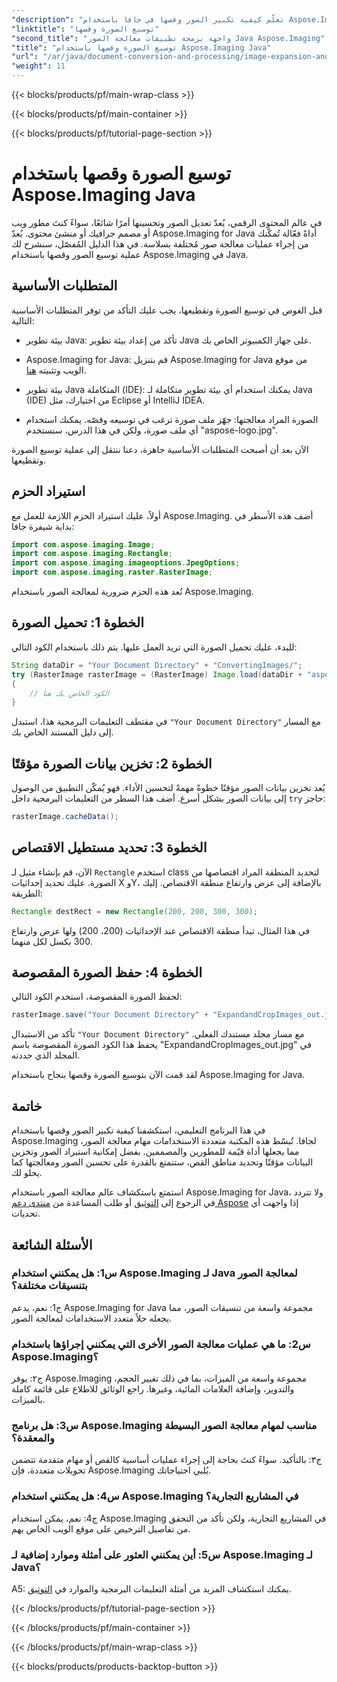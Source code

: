 ```yaml
---
"description": "تعلّم كيفية تكبير الصور وقصها في جافا باستخدام Aspose.Imaging. طوّر مهاراتك في معالجة الصور مع هذا الدليل المفصل."
"linktitle": "توسيع الصورة وقصها"
"second_title": "واجهة برمجة تطبيقات معالجة الصور Java Aspose.Imaging"
"title": "توسيع الصورة وقصها باستخدام Aspose.Imaging Java"
"url": "/ar/java/document-conversion-and-processing/image-expansion-and-cropping/"
"weight": 11
---
```


{{< blocks/products/pf/main-wrap-class >}}

{{< blocks/products/pf/main-container >}}

{{< blocks/products/pf/tutorial-page-section >}}

# توسيع الصورة وقصها باستخدام Aspose.Imaging Java

في عالم المحتوى الرقمي، يُعدّ تعديل الصور وتحسينها أمرًا شائعًا، سواءً كنتَ مطور ويب أو مصمم جرافيك أو منشئ محتوى. يُعدّ Aspose.Imaging for Java أداةً فعّالة تُمكّنك من إجراء عمليات معالجة صور مُختلفة بسلاسة. في هذا الدليل المُفصّل، سنشرح لك عملية توسيع الصور وقصها باستخدام Aspose.Imaging في Java.

## المتطلبات الأساسية

قبل الغوص في توسيع الصورة وتقطيعها، يجب عليك التأكد من توفر المتطلبات الأساسية التالية:

- بيئة تطوير Java: تأكد من إعداد بيئة تطوير Java على جهاز الكمبيوتر الخاص بك.

- Aspose.Imaging for Java: قم بتنزيل Aspose.Imaging for Java من موقع الويب وتثبيته [هنا](https://releases.aspose.com/imaging/java/).

- بيئة تطوير Java المتكاملة (IDE): يمكنك استخدام أي بيئة تطوير متكاملة لـ Java (IDE) من اختيارك، مثل Eclipse أو IntelliJ IDEA.

- الصورة المراد معالجتها: جهّز ملف صورة ترغب في توسيعه وقصّه. يمكنك استخدام أي ملف صورة، ولكن في هذا الدرس، سنستخدم "aspose-logo.jpg".

الآن بعد أن أصبحت المتطلبات الأساسية جاهزة، دعنا ننتقل إلى عملية توسيع الصورة وتقطيعها.

## استيراد الحزم

أولاً، عليك استيراد الحزم اللازمة للعمل مع Aspose.Imaging. أضف هذه الأسطر في بداية شيفرة جافا:

```java
import com.aspose.imaging.Image;
import com.aspose.imaging.Rectangle;
import com.aspose.imaging.imageoptions.JpegOptions;
import com.aspose.imaging.raster.RasterImage;
```

تُعد هذه الحزم ضرورية لمعالجة الصور باستخدام Aspose.Imaging.

## الخطوة 1: تحميل الصورة

للبدء، عليك تحميل الصورة التي تريد العمل عليها. يتم ذلك باستخدام الكود التالي:

```java
String dataDir = "Your Document Directory" + "ConvertingImages/";
try (RasterImage rasterImage = (RasterImage) Image.load(dataDir + "aspose-logo.jpg"))
{
    // الكود الخاص بك هنا
}
```

في مقتطف التعليمات البرمجية هذا، استبدل `"Your Document Directory"` مع المسار إلى دليل المستند الخاص بك.

## الخطوة 2: تخزين بيانات الصورة مؤقتًا

يُعد تخزين بيانات الصور مؤقتًا خطوةً مهمةً لتحسين الأداء. فهو يُمكّن التطبيق من الوصول إلى بيانات الصور بشكل أسرع. أضف هذا السطر من التعليمات البرمجية داخل `try` حاجز:

```java
rasterImage.cacheData();
```

## الخطوة 3: تحديد مستطيل الاقتصاص

الآن، قم بإنشاء مثيل لـ `Rectangle` استخدم class لتحديد المنطقة المراد اقتصاصها من الصورة. عليك تحديد إحداثيات X وY، بالإضافة إلى عرض وارتفاع منطقة الاقتصاص. إليك الطريقة:

```java
Rectangle destRect = new Rectangle(200, 200, 300, 300);
```

في هذا المثال، تبدأ منطقة الاقتصاص عند الإحداثيات (200، 200) ولها عرض وارتفاع 300 بكسل لكل منهما.

## الخطوة 4: حفظ الصورة المقصوصة

لحفظ الصورة المقصوصة، استخدم الكود التالي:

```java
rasterImage.save("Your Document Directory" + "ExpandandCropImages_out.jpg", new JpegOptions(), destRect);
```

تأكد من الاستبدال `"Your Document Directory"` مع مسار مجلد مستندك الفعلي. يحفظ هذا الكود الصورة المقصوصة باسم "ExpandandCropImages_out.jpg" في المجلد الذي حددته.

لقد قمت الآن بتوسيع الصورة وقصها بنجاح باستخدام Aspose.Imaging for Java.

## خاتمة

في هذا البرنامج التعليمي، استكشفنا كيفية تكبير الصور وقصها باستخدام Aspose.Imaging لجافا. تُبسّط هذه المكتبة متعددة الاستخدامات مهام معالجة الصور، مما يجعلها أداة قيّمة للمطورين والمصممين. بفضل إمكانية استيراد الصور وتخزين البيانات مؤقتًا وتحديد مناطق القص، ستتمتع بالقدرة على تحسين الصور ومعالجتها كما يحلو لك.

استمتع باستكشاف عالم معالجة الصور باستخدام Aspose.Imaging for Java، ولا تتردد في الرجوع إلى [التوثيق](https://reference.aspose.com/imaging/java/) أو طلب المساعدة من [منتدى دعم Aspose](https://forum.aspose.com/) إذا واجهت أي تحديات.

## الأسئلة الشائعة

### س1: هل يمكنني استخدام Aspose.Imaging لـ Java لمعالجة الصور بتنسيقات مختلفة؟

ج1: نعم، يدعم Aspose.Imaging for Java مجموعة واسعة من تنسيقات الصور، مما يجعله حلاً متعدد الاستخدامات لمعالجة الصور.

### س2: ما هي عمليات معالجة الصور الأخرى التي يمكنني إجراؤها باستخدام Aspose.Imaging؟

ج٢: يوفر Aspose.Imaging مجموعة واسعة من الميزات، بما في ذلك تغيير الحجم، والتدوير، وإضافة العلامات المائية، وغيرها. راجع الوثائق للاطلاع على قائمة كاملة بالميزات.

### س3: هل برنامج Aspose.Imaging مناسب لمهام معالجة الصور البسيطة والمعقدة؟

ج٣: بالتأكيد. سواءً كنتَ بحاجة إلى إجراء عمليات أساسية كالقص أو مهام متقدمة تتضمن تحويلات متعددة، فإن Aspose.Imaging يُلبي احتياجاتك.

### س4: هل يمكنني استخدام Aspose.Imaging في المشاريع التجارية؟

ج4: نعم، يمكن استخدام Aspose.Imaging في المشاريع التجارية، ولكن تأكد من التحقق من تفاصيل الترخيص على موقع الويب الخاص بهم.

### س5: أين يمكنني العثور على أمثلة وموارد إضافية لـ Aspose.Imaging لـ Java؟

A5: يمكنك استكشاف المزيد من أمثلة التعليمات البرمجية والموارد في [التوثيق](https://reference.aspose.com/imaging/java/).

{{< /blocks/products/pf/tutorial-page-section >}}

{{< /blocks/products/pf/main-container >}}

{{< /blocks/products/pf/main-wrap-class >}}

{{< blocks/products/products-backtop-button >}}